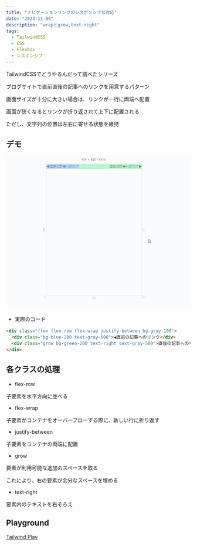 ```yaml
---
title: "ナビゲーションリンクのレスポンシブな対応"
date: "2023-11-09"
description: "wrapとgrow,text-right"
tags:
  - TailwindCSS
  - CSS
  - Flexbox
  - レスポンシブ
---
```


TailwindCSSでどうやるんだって調べたシリーズ

ブログサイトで直前直後の記事へのリンクを用意するパターン

画面サイズが十分に大きい場合は、リンクが一行に両端へ配置

画面が狭くなるとリンクが折り返されて上下に配置される

ただし、文字列の位置は左右に寄せる状態を維持

## デモ

![alt](tailwind_right_and_left_aligned01.gif)

- 実際のコード

```html
<div class="flex flex-row flex-wrap justify-between bg-gray-100">
  <div class="bg-blue-200 text-gray-500">◀直前の記事へのリンク</div>
  <div class="grow bg-green-200 text-right text-gray-500">直後の記事へのリンク▶</div>
</div>
```

## 各クラスの処理

- flex-row

子要素を水平方向に並べる

- flex-wrap

子要素がコンテナをオーバーフローする際に、新しい行に折り返す

- justify-between

子要素をコンテナの両端に配置

- grow

要素が利用可能な追加のスペースを取る

これにより、右の要素が余分なスペースを埋める

- text-right

要素内のテキストを右そろえ

## Playground

[Tailwind Play](https://play.tailwindcss.com/Fjx2LMKH5h?size=338x626)